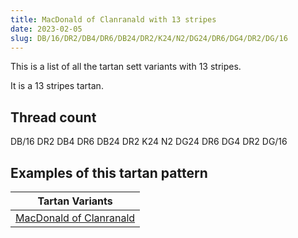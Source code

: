 ```yaml
---
title: MacDonald of Clanranald with 13 stripes
date: 2023-02-05
slug: DB/16/DR2/DB4/DR6/DB24/DR2/K24/N2/DG24/DR6/DG4/DR2/DG/16
---
```

This is a list of all the tartan sett variants with 13 stripes.

It is a 13 stripes tartan.


## Thread count
DB/16 DR2 DB4 DR6 DB24 DR2 K24 N2 DG24 DR6 DG4 DR2 DG/16

## Examples of this tartan pattern

| Tartan Variants |
|---------------|
| [MacDonald of Clanranald](/variants/db/16/dr2/db4/dr6/db24/dr2/k24/n2/dg24/dr6/dg4/dr2/dg/16-db000052-dg11450d-draa0000-k000000-naaaaaa)||
